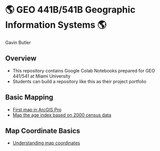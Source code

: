 # :earth_americas: GEO 441B/541B Geographic Information Systems :earth_americas:

Gavin Butler

## Overview
- This repository contains Google Colab Notebooks prepared for GEO 441/541 at Miami University
- Students can build a repository like this as their project portfolio

## Basic Mapping

- [First map in ArcGIS Pro](https://github.com/GavinButler24/gis-project-portfolio-geo441-541b/blob/main/basic-mapping/first-arcgis-mapping.ipynd)
- [Map the age index based on 2000 census data](https://github.com/GavinButler24/gis-project-portfolio-geo441-541b/blob/main/basic-mapping/age-index-mapping.ipynd)

## Map Coordinate Basics

- [Understanding map coordinates](https://github.com/GavinButler24/gis-project-portfolio-geo441-541b/blob/main/map-coordinate-basics/understanding-coordinates.ipynd)
